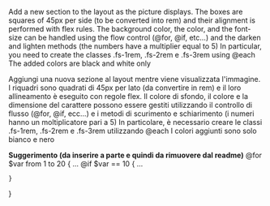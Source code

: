 
Add a new section to the layout as the picture displays. 
The boxes are squares of 45px per side (to be converted into rem) and their alignment is performed with flex rules.
The background color, the color, and the font-size can be handled using the flow control (@for, @if, etc...) and the darken and lighten methods (the numbers have a multiplier equal to 5) 
In particular, you need to create the classes .fs-1rem, .fs-2rem e .fs-3rem using @each
The added colors are black and white only


Aggiungi una nuova sezione al layout mentre viene visualizzata l'immagine.
I riquadri sono quadrati di 45px per lato (da convertire in rem) e il loro allineamento è eseguito con regole flex.
Il colore di sfondo, il colore e la dimensione del carattere possono essere gestiti utilizzando il controllo di flusso (@for, @if, ecc...) e i metodi di scurimento e schiarimento (i numeri hanno un moltiplicatore pari a 5)
In particolare, è necessario creare le classi .fs-1rem, .fs-2rem e .fs-3rem utilizzando @each
I colori aggiunti sono solo bianco e nero


**Suggerimento (da inserire a parte e quindi da rimuovere dal readme)**
@for $var from 1 to 20 {
...
@if $var == 10 {
...


    }
}
